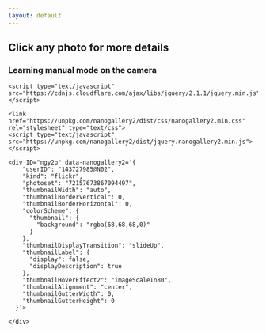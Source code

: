 ```yaml
---
layout: default
---
```

## Click any photo for more details
### Learning manual mode on the camera

<html>
  <head>
    <meta name="viewport" content="user-scalable=no, width=device-width, initial-scale=1, maximum-scale=1">

    <script type="text/javascript" src="https://cdnjs.cloudflare.com/ajax/libs/jquery/2.1.1/jquery.min.js"></script>

    <link href="https://unpkg.com/nanogallery2/dist/css/nanogallery2.min.css" rel="stylesheet" type="text/css">
    <script type="text/javascript" src="https://unpkg.com/nanogallery2/dist/jquery.nanogallery2.min.js"></script>

  </head>
  <body>

    <div ID="ngy2p" data-nanogallery2='{
        "userID": "143727985@N02",
        "kind": "flickr",
        "photoset": "72157673867094497",
        "thumbnailWidth": "auto",
        "thumbnailBorderVertical": 0,
        "thumbnailBorderHorizontal": 0,
        "colorScheme": {
          "thumbnail": {
            "background": "rgba(68,68,68,0)"
          }
        },
        "thumbnailDisplayTransition": "slideUp",
        "thumbnailLabel": {
          "display": false,
          "displayDescription": true
        },
        "thumbnailHoverEffect2": "imageScaleIn80",
        "thumbnailAlignment": "center",
        "thumbnailGutterWidth": 0,
        "thumbnailGutterHeight": 0
      }'>

    </div>
    
  </body>
</html>